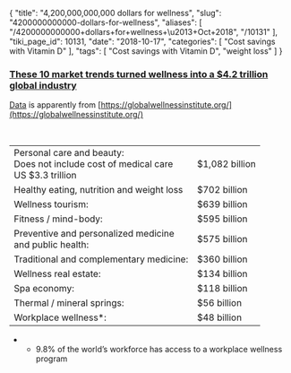 {
    "title": "4,200,000,000,000 dollars for wellness",
    "slug": "4200000000000-dollars-for-wellness",
    "aliases": [
        "/4200000000000+dollars+for+wellness+\u2013+Oct+2018",
        "/10131"
    ],
    "tiki_page_id": 10131,
    "date": "2018-10-17",
    "categories": [
        "Cost savings with Vitamin D"
    ],
    "tags": [
        "Cost savings with Vitamin D",
        "weight loss"
    ]
}


### [These 10 market trends turned  **wellness**  into a $4.2 trillion global industry](https://www.fastcompany.com/90247896/these-10-market-trends-turned-wellness-into-a-4-2-trillion-global-industry?partner=feedburner&utm_source=feedburner&utm_medium=feed&utm_campaign=feedburner+fastcompany&utm_content=feedburner)

[Data](https://globalwellnessinstitute.org/press-room/press-releases/wellness-now-a-4-2-trillion-global-industry/) is apparently from [https://globalwellnessinstitute.org/](https://globalwellnessinstitute.org/)

&nbsp;

| | |
| --- | --- |
| Personal care and beauty:<br>Does not include cost of medical care<br>US $3.3 trillion | $1,082 billion |
| Healthy eating, nutrition and weight loss | $702 billion |
| Wellness tourism:  | $639 billion |
| Fitness / mind-body:  | $595 billion |
| Preventive and personalized medicine <br>and public health: | $575 billion |
| Traditional and complementary medicine: | $360 billion |
| Wellness real estate: | $134 billion |
| Spa economy: | $118 billion |
| Thermal / mineral springs:  | $56 billion |
| Workplace wellness*:  | $48 billion  |

* * 9.8% of the world’s workforce has access to a workplace wellness program